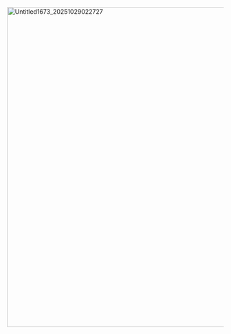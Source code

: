 <img width="828" height="745" alt="Untitled1673_20251029022727" src="https://github.com/user-attachments/assets/912c791a-2cbd-465b-8971-1acb3106f7b8" />
